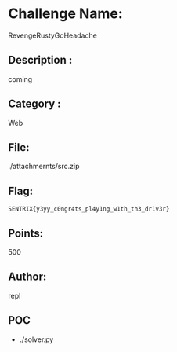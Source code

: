 # Challenge Name:
RevengeRustyGoHeadache

## Description : 
coming

## Category :
Web

## File:
./attachmernts/src.zip

## Flag:
`SENTRIX{y3yy_c0ngr4ts_pl4y1ng_w1th_th3_dr1v3r}`

## Points:
500

## Author:
repl

## POC
- ./solver.py